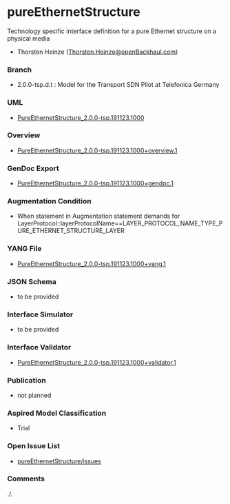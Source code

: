# pureEthernetStructure
Technology specific interface definition for a pure Ethernet structure on a physical media
- Thorsten Heinze (Thorsten.Heinze@openBackhaul.com)

### Branch
- 2.0.0-tsp.d.t : Model for the Transport SDN Pilot at Telefonica Germany

### UML
- [PureEthernetStructure_2.0.0-tsp.191123.1000](./PureEthernetStructure_2.0.0-tsp.191123.1000.zip)

### Overview 
- [PureEthernetStructure_2.0.0-tsp.191123.1000+overview.1](./PureEthernetStructure_2.0.0-tsp.191123.1000+overview.1.png)

### GenDoc Export
- [PureEthernetStructure_2.0.0-tsp.191123.1000+gendoc.1](./PureEthernetStructure_2.0.0-tsp.191123.1000+gendoc.1.docx)

### Augmentation Condition
- When statement in Augmentation statement demands for LayerProtocol::layerProtocolName==LAYER_PROTOCOL_NAME_TYPE_PURE_ETHERNET_STRUCTURE_LAYER

### YANG File
- [PureEthernetStructure_2.0.0-tsp.191123.1000+yang.1](./PureEthernetStructure_2.0.0-tsp.191123.1000+yang.1.zip)

### JSON Schema
- to be provided

### Interface Simulator
- to be provided

### Interface Validator
- [PureEthernetStructure_2.0.0-tsp.191123.1000+validator.1](./PureEthernetStructure_2.0.0-tsp.191123.1000+validator.1.zip)

### Publication
- not planned

### Aspired Model Classification
- Trial

### Open Issue List
- [pureEthernetStructure/issues](../../issues)

### Comments
./.
